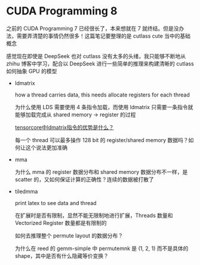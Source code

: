 # CUDA Programming 8

之前的 CUDA Programming 7 已经很长了，本来想就在 7 就终结。但是没办法，需要弄清楚的事情仍然很多！这篇笔记要整理的是 cutlass cute 当中的基础概念

感觉现在即使是 DeepSeek 也对 cutlass 没有太多的头绪，我只能够不断地从 zhihu 博客中学习，配合以 DeepSeek 进行一些简单的推理来构建清晰的 cutlass 如何抽象 GPU 的模型

- ldmatrix

  how a thread carries data, this needs allocate registers for each thread

  为什么使用 LDS 需要使用 4 条指令加载，而使用 ldmatrix 只需要一条指令就能够加载完成从 shared memory -> register 的过程

  [tensorcore中ldmatrix指令的优势是什么？](https://www.zhihu.com/question/600927104/answer/3029266372)

  每一个 thread 可以最多操作 128 bit 的 register/shared memory 数据吗？如何让这个说法更加准确

- mma

  为什么 mma 的 register 数据分布和 shared memory 数据分布不一样，是 scatter 的，又如何保证计算的正确性？连续的数据被打散了

- tiledmma

  print latex to see data and thread

  在扩展时是否有限制，显然不能无限制地进行扩展，Threads 数量和 Vectorized Register 数量都是有限制的

  如何去推理整个 permute layout 的数据分布？ 
  
  为什么在 reed 的 gemm-simple 中 permutemnk 是 (1, 2, 1) 而不是具体的 shape，其中是否有什么隐藏等价变换？